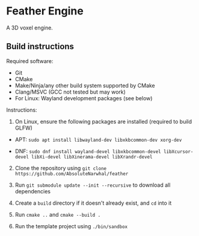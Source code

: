 # Feather Engine

A 3D voxel engine.

## Build instructions

Required software: 

- Git 
- CMake 
- Make/Ninja/any other build system supported by CMake
- Clang/MSVC (GCC not tested but may work)
- For Linux: Wayland development packages (see below)

Instructions:

1. On Linux, ensure the following packages are installed (required to build GLFW)

- APT: `sudo apt install libwayland-dev libxkbcommon-dev xorg-dev`

- DNF: `sudo dnf install wayland-devel libxkbcommon-devel libXcursor-devel libXi-devel libXinerama-devel libXrandr-devel`

2. Clone the repository using `git clone https://github.com/AbsoluteNarwhal/feather`

3. Run `git submodule update --init --recursive` to download all dependencies

4. Create a `build` directory if it doesn't already exist, and `cd` into it

5. Run `cmake ..` and `cmake --build .`

6. Run the template project using `./bin/sandbox`
